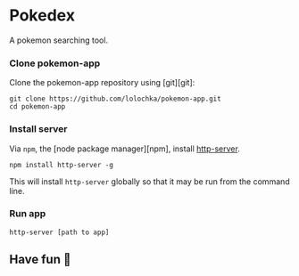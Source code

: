 # Pokedex 

A pokemon searching tool.


### Clone pokemon-app

Clone the pokemon-app repository using [git][git]:

```
git clone https://github.com/lolochka/pokemon-app.git
cd pokemon-app
```

### Install server

Via `npm`, the [node package manager][npm], install [http-server](https://github.com/indexzero/http-server).

```
npm install http-server -g
```

This will install `http-server` globally so that it may be run from the command line.


### Run app

```
http-server [path to app]
```

## Have fun :clap:
